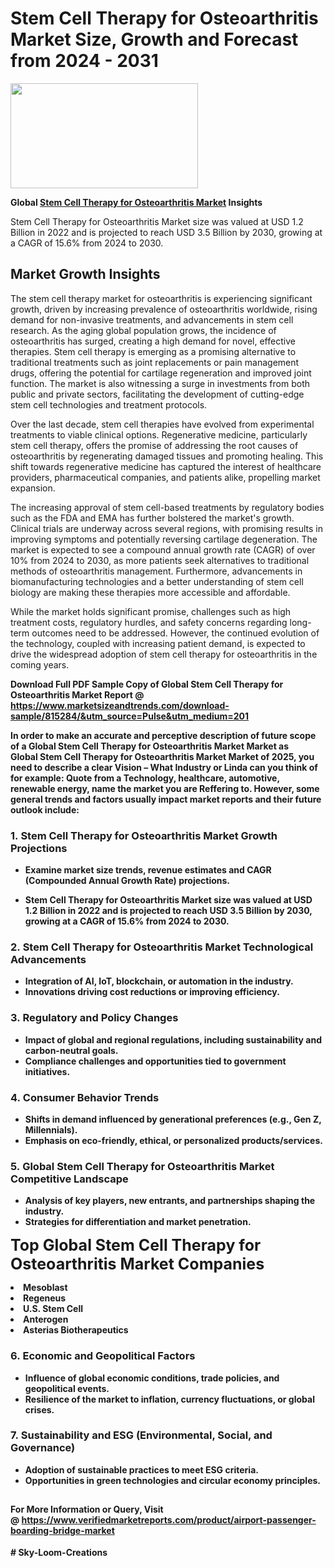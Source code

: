 <H1>Stem Cell Therapy for Osteoarthritis Market Size, Growth and Forecast from 2024 - 2031</H1><img class="aligncenter size-medium wp-image-584254" src="https://thirdeyenews.in/wp-content/uploads/2024/09/Global-Market-Research-300x168.jpeg" alt="" width="300" height="168" /><p><strong>Global&nbsp;<a href="https://www.marketsizeandtrends.com/download-sample/815284/&amp;utm_source=Pulse&amp;utm_medium=201">Stem Cell Therapy for Osteoarthritis Market</a> Insights</strong></p><p>Stem Cell Therapy for Osteoarthritis Market size was valued at USD 1.2 Billion in 2022 and is projected to reach USD 3.5 Billion by 2030, growing at a CAGR of 15.6% from 2024 to 2030.</p><p><h2>Market Growth Insights</h2> <p>The stem cell therapy market for osteoarthritis is experiencing significant growth, driven by increasing prevalence of osteoarthritis worldwide, rising demand for non-invasive treatments, and advancements in stem cell research. As the aging global population grows, the incidence of osteoarthritis has surged, creating a high demand for novel, effective therapies. Stem cell therapy is emerging as a promising alternative to traditional treatments such as joint replacements or pain management drugs, offering the potential for cartilage regeneration and improved joint function. The market is also witnessing a surge in investments from both public and private sectors, facilitating the development of cutting-edge stem cell technologies and treatment protocols.</p> <p><strong></strong></p> <p>Over the last decade, stem cell therapies have evolved from experimental treatments to viable clinical options. Regenerative medicine, particularly stem cell therapy, offers the promise of addressing the root causes of osteoarthritis by regenerating damaged tissues and promoting healing. This shift towards regenerative medicine has captured the interest of healthcare providers, pharmaceutical companies, and patients alike, propelling market expansion.</p> <p>The increasing approval of stem cell-based treatments by regulatory bodies such as the FDA and EMA has further bolstered the market's growth. Clinical trials are underway across several regions, with promising results in improving symptoms and potentially reversing cartilage degeneration. The market is expected to see a compound annual growth rate (CAGR) of over 10% from 2024 to 2030, as more patients seek alternatives to traditional methods of osteoarthritis management. Furthermore, advancements in biomanufacturing technologies and a better understanding of stem cell biology are making these therapies more accessible and affordable.</p> <p>While the market holds significant promise, challenges such as high treatment costs, regulatory hurdles, and safety concerns regarding long-term outcomes need to be addressed. However, the continued evolution of the technology, coupled with increasing patient demand, is expected to drive the widespread adoption of stem cell therapy for osteoarthritis in the coming years.</p> <p><strong></p><p><span class=""><strong>Download Full PDF Sample Copy of Global Stem Cell Therapy for Osteoarthritis Market Report</strong> @ <a href="https://www.marketsizeandtrends.com/download-sample/815284/&amp;utm_source=Pulse&amp;utm_medium=201" target="_blank">https://www.marketsizeandtrends.com/download-sample/815284/&amp;utm_source=Pulse&amp;utm_medium=201</a></span></p><p>In order to make an accurate and perceptive description of future scope of a Global&nbsp;Stem Cell Therapy for Osteoarthritis Market Market as Global&nbsp;Stem Cell Therapy for Osteoarthritis Market Market of 2025, you need to describe a clear Vision &ndash; What Industry or Linda can you think of for example: Quote from a Technology, healthcare, automotive, renewable energy, name the market you are Reffering to. However, some general trends and factors usually impact market reports and their future outlook include:</p><h3>1.&nbsp;<strong>Stem Cell Therapy for Osteoarthritis Market Growth Projections</strong></h3><ul><li>Examine market size trends, revenue estimates and CAGR (Compounded Annual Growth Rate) projections.</li><li><p>Stem Cell Therapy for Osteoarthritis Market size was valued at USD 1.2 Billion in 2022 and is projected to reach USD 3.5 Billion by 2030, growing at a CAGR of 15.6% from 2024 to 2030.</p></li></ul><h3>2.&nbsp;<strong>Stem Cell Therapy for Osteoarthritis Market Technological Advancements</strong></h3><ul><li>Integration of AI, IoT, blockchain, or automation in the industry.</li><li>Innovations driving cost reductions or improving efficiency.</li></ul><h3>3.&nbsp;<strong>Regulatory and Policy Changes</strong></h3><ul><li>Impact of global and regional regulations, including sustainability and carbon-neutral goals.</li><li>Compliance challenges and opportunities tied to government initiatives.</li></ul><h3>4.&nbsp;<strong>Consumer Behavior Trends</strong></h3><ul><li>Shifts in demand influenced by generational preferences (e.g., Gen Z, Millennials).</li><li>Emphasis on eco-friendly, ethical, or personalized products/services.</li></ul><h3>5.&nbsp;<strong>Global Stem Cell Therapy for Osteoarthritis Market Competitive Landscape</strong></h3><ul><li>Analysis of key players, new entrants, and partnerships shaping the industry.</li><li>Strategies for differentiation and market penetration.</li></ul><p data-pm-slice="1 1 []"><span style="color: inherit; font-family: inherit; font-size: 25px;">Top Global Stem Cell Therapy for Osteoarthritis Market Companies</span></p><div class="" data-test-id=""><p><li>Mesoblast</li><li> Regeneus</li><li> U.S. Stem Cell</li><li> Anterogen</li><li> Asterias Biotherapeutics</li></p></div><h3>6.&nbsp;<strong>Economic and Geopolitical Factors</strong></h3><ul><li>Influence of global economic conditions, trade policies, and geopolitical events.</li><li>Resilience of the market to inflation, currency fluctuations, or global crises.</li></ul><h3>7.&nbsp;<strong>Sustainability and ESG (Environmental, Social, and Governance)</strong></h3><ul><li>Adoption of sustainable practices to meet ESG criteria.</li><li>Opportunities in green technologies and circular economy principles.</li></ul><h2><strong style="font-size: 14px;">For More Information or Query, Visit @&nbsp;</strong><a style="background-color: #ffffff; font-size: 14px;" href="https://www.marketsizeandtrends.com/report/stem-cell-therapy-for-osteoarthritis-market/" target="_blank">https://www.verifiedmarketreports.com/product/airport-passenger-boarding-bridge-market</a></h2># Sky-Loom-Creations
